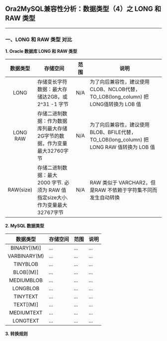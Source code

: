 ## Ora2MySQL兼容性分析：数据类型（4）之 LONG 和 RAW 类型
---

### 一、LONG 和 RAW 类型 对比

**1. Oracle 数据库 LONG 和 RAW 类型**

|数据类型|存储空间|范围|说明|
|:-:|-|-|-|
|LONG|存储变长字符数据：最大存储达2GB，或 2^31 -1 字节|N/A|为了向后兼容性，建议使用CLOB、NCLOB代替，TO_LOB(long_column) 把 LONG值转换为 LOB 值|
|LONG RAW|存储二进制数据：作为数据库列最大存储2G字节的数据，作为变量最大32760字节|N/A|为了向后兼容性，建议使用BLOB、BFILE代替，TO_LOB(long_column) 把 LONG RAW 值转换为 LOB 值|
|RAW(size)|存储二进制数据：最大 2000 字节. 必须为 RAW 值指定size大小. 作为变量最大32767字节|N/A|RAW 类似于 VARCHAR2，但是RAW 不依赖于字符集不同而发生自动转换|

**2. MySQL 数据类型**

|数据类型|存储空间|范围|说明|
|:-:|-|-|-|
|BINARY[(M)]|...|...|...|
|VARBINARY(M)|...|...|...|
|TINYBLOB|...|...|...|
|BLOB[(M)]|...|...|...|
|MEDIUMBLOB|...|...|...|
|LONGBLOB|...|...|...|
|TINYTEXT|...|...|...|
|TEXT[(M)]|...|...|...|
|MEDIUMTEXT|...|...|...|
|LONGTEXT|...|...|...|

**3. 转换规则**
